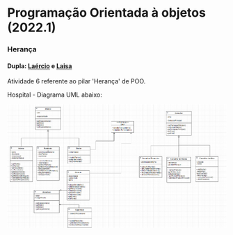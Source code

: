 # Programação Orientada à objetos (2022.1)

### Herança
#### Dupla: [Laércio](https://github.com/laercio-jr) e [Laisa](https://github.com/laisapereira)

Atividade 6 referente ao pilar 'Herança' de POO.

Hospital - Diagrama UML abaixo:

<div style={width: '500'}>
  <img src="/UML.png" alt="UML-hospital"/>
</div>
